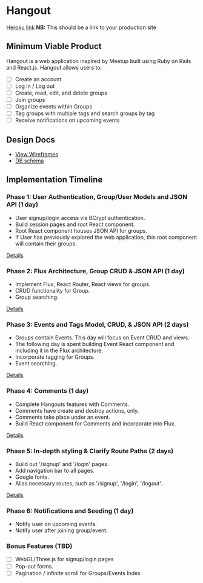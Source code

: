 # Hangout

[Heroku link][heroku] **NB:** This should be a link to your production site

[heroku]: http://www.herokuapp.com

## Minimum Viable Product

Hangout is a web application inspired by Meetup built using Ruby on Rails
and React.js. Hangout allows users to:

<!-- This is a Markdown checklist. Use it to keep track of your progress! -->

- [ ] Create an account
- [ ] Log in / Log out
- [ ] Create, read, edit, and delete groups
- [ ] Join groups
- [ ] Organize events within Groups
- [ ] Tag groups with multiple tags and search groups by tag
- [ ] Receive notifications on upcoming events

## Design Docs
* [View Wireframes][view]
* [DB schema][schema]

[view]: ./docs/views.md
[schema]: ./docs/schema.md

## Implementation Timeline

### Phase 1: User Authentication, Group/User Models and JSON API (1 day)
* User signup/login access via BCrypt authentication.
* Build session pages and root React component.
* Root React component houses JSON API for groups.
* If User has previously explored the web application, this root component will contain their groups.

[Details][phase-one]

### Phase 2: Flux Architecture, Group CRUD & JSON API (1 day)
* Implement Flux, React Router, React views for groups.
* CRUD functionality for Group.
* Group searching.

[Details][phase-two]

### Phase 3: Events and Tags Model, CRUD, & JSON API (2 days)
* Groups contain Events. This day will focus on Event CRUD and views.
* The following day is spent building Event React component and including it in the Flux architecture.
* Incorporate tagging for Groups.
* Event searching.

[Details][phase-three]

### Phase 4: Comments (1 day)
* Complete Hangouts features with Comments.
* Comments have create and destroy actions, only.
* Comments take place under an event.
* Build React component for Comments and incorporate into Flux.

[Details][phase-four]

### Phase 5: In-depth styling & Clarify Route Paths (2 days)
* Build out '/signup' and '/login' pages.
* Add navigation bar to all pages.
* Google fonts.
* Alias necessary routes, such as '/signup', '/login', '/logout'.

[Details][phase-five]

### Phase 6: Notifications and Seeding (1 day)
* Notify user on upcoming events.
* Notify user after joining group/event.

### Bonus Features (TBD)
- [ ] WebGL/Three.js for signup/login pages
- [ ] Pop-out forms.
- [ ] Pagination / infinite scroll for Groups/Events Index

[phase-one]: ./docs/phases/phase1.md
[phase-two]: ./docs/phases/phase2.md
[phase-three]: ./docs/phases/phase3.md
[phase-four]: ./docs/phases/phase4.md
[phase-five]: ./docs/phases/phase5.md
